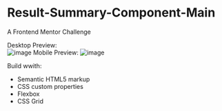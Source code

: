 # Result-Summary-Component-Main
A Frontend Mentor Challenge

Desktop Preview:                            
![image](https://github.com/VPontis15/Result-Summary-Component-Main/assets/94546957/d2ea81f7-0629-4f36-a477-5336eee761df)
Mobile Preview:
![image](https://github.com/VPontis15/Result-Summary-Component-Main/assets/94546957/7a659805-2f34-4f84-bcd2-63b6e1d89b50)





Build wwith: 
- Semantic HTML5 markup
- CSS custom properties
- Flexbox
- CSS Grid
